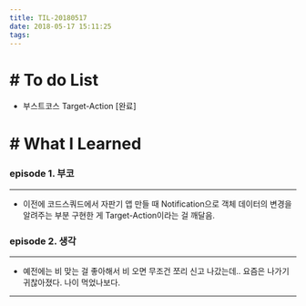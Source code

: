 ```yaml
---
title: TIL-20180517
date: 2018-05-17 15:11:25
tags: 
---
```


# # To do List

- 부스트코스 Target-Action [완료]

# # What I Learned

### episode 1. 부코

---

- 이전에 코드스쿼드에서 자판기 앱 만들 때 Notification으로 객체 데이터의 변경을 알려주는 부분 구현한 게 Target-Action이라는 걸 깨달음.

### episode 2. 생각

---

- 예전에는 비 맞는 걸 좋아해서 비 오면 무조건 쪼리 신고 나갔는데.. 요즘은 나가기 귀찮아졌다. 나이 먹었나보다.

---